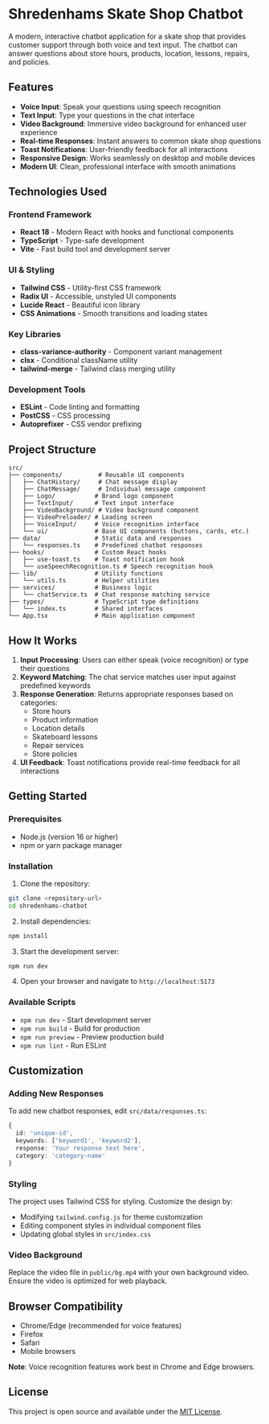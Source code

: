 # Shredenhams Skate Shop Chatbot

A modern, interactive chatbot application for a skate shop that provides customer support through both voice and text input. The chatbot can answer questions about store hours, products, location, lessons, repairs, and policies.

## Features

- **Voice Input**: Speak your questions using speech recognition
- **Text Input**: Type your questions in the chat interface
- **Video Background**: Immersive video background for enhanced user experience
- **Real-time Responses**: Instant answers to common skate shop questions
- **Toast Notifications**: User-friendly feedback for all interactions
- **Responsive Design**: Works seamlessly on desktop and mobile devices
- **Modern UI**: Clean, professional interface with smooth animations

## Technologies Used

### Frontend Framework

- **React 18** - Modern React with hooks and functional components
- **TypeScript** - Type-safe development
- **Vite** - Fast build tool and development server

### UI & Styling

- **Tailwind CSS** - Utility-first CSS framework
- **Radix UI** - Accessible, unstyled UI components
- **Lucide React** - Beautiful icon library
- **CSS Animations** - Smooth transitions and loading states

### Key Libraries

- **class-variance-authority** - Component variant management
- **clsx** - Conditional className utility
- **tailwind-merge** - Tailwind class merging utility

### Development Tools

- **ESLint** - Code linting and formatting
- **PostCSS** - CSS processing
- **Autoprefixer** - CSS vendor prefixing

## Project Structure

```
src/
├── components/          # Reusable UI components
│   ├── ChatHistory/     # Chat message display
│   ├── ChatMessage/     # Individual message component
│   ├── Logo/           # Brand logo component
│   ├── TextInput/      # Text input interface
│   ├── VideoBackground/ # Video background component
│   ├── VideoPreloader/ # Loading screen
│   ├── VoiceInput/     # Voice recognition interface
│   └── ui/             # Base UI components (buttons, cards, etc.)
├── data/               # Static data and responses
│   └── responses.ts    # Predefined chatbot responses
├── hooks/              # Custom React hooks
│   ├── use-toast.ts    # Toast notification hook
│   └── useSpeechRecognition.ts # Speech recognition hook
├── lib/                # Utility functions
│   └── utils.ts        # Helper utilities
├── services/           # Business logic
│   └── chatService.ts  # Chat response matching service
├── types/              # TypeScript type definitions
│   └── index.ts        # Shared interfaces
└── App.tsx             # Main application component
```

## How It Works

1. **Input Processing**: Users can either speak (voice recognition) or type their questions
2. **Keyword Matching**: The chat service matches user input against predefined keywords
3. **Response Generation**: Returns appropriate responses based on categories:
   - Store hours
   - Product information
   - Location details
   - Skateboard lessons
   - Repair services
   - Store policies
4. **UI Feedback**: Toast notifications provide real-time feedback for all interactions

## Getting Started

### Prerequisites

- Node.js (version 16 or higher)
- npm or yarn package manager

### Installation

1. Clone the repository:

```bash
git clone <repository-url>
cd shredenhams-chatbot
```

2. Install dependencies:

```bash
npm install
```

3. Start the development server:

```bash
npm run dev
```

4. Open your browser and navigate to `http://localhost:5173`

### Available Scripts

- `npm run dev` - Start development server
- `npm run build` - Build for production
- `npm run preview` - Preview production build
- `npm run lint` - Run ESLint

## Customization

### Adding New Responses

To add new chatbot responses, edit `src/data/responses.ts`:

```typescript
{
  id: 'unique-id',
  keywords: ['keyword1', 'keyword2'],
  response: 'Your response text here',
  category: 'category-name'
}
```

### Styling

The project uses Tailwind CSS for styling. Customize the design by:

- Modifying `tailwind.config.js` for theme customization
- Editing component styles in individual component files
- Updating global styles in `src/index.css`

### Video Background

Replace the video file in `public/bg.mp4` with your own background video. Ensure the video is optimized for web playback.

## Browser Compatibility

- Chrome/Edge (recommended for voice features)
- Firefox
- Safari
- Mobile browsers

**Note**: Voice recognition features work best in Chrome and Edge browsers.

## License

This project is open source and available under the [MIT License](LICENSE).
